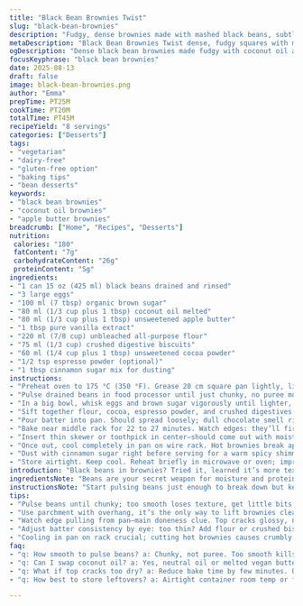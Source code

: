```yaml
---
title: "Black Bean Brownies Twist"
slug: "black-bean-brownies"
description: "Fudgy, dense brownies made with mashed black beans, subtle apple butter replacing compote for depth, and coconut oil swapping canola for a nutty undertone. Graham cracker crumbs swapped with crushed digestive biscuits for crunch variation. A dusting of cinnamon sugar replaces simple powdered sugar for a warming finish. Focus on visual cues—edges pulling away, the shiny crackly top. No dry spoon test here. Beware overmixing, it slams your brownies dense but cakey instead of chewy. A late addition: a pinch of espresso powder to awaken the cocoa. Expect a moist crumb, sweet with earthy hints. Makes eight modest servings. Takes about 45 minutes from start to finish, hands off during the bake, use your nose. Vegetarian, nut-free, dairy-free."
metaDescription: "Black Bean Brownies Twist dense, fudgy squares with mashed beans, coconut oil, and cinnamon sugar dusting. Moist crumb, chewy, 8 servings, vegetarian and dairy free."
ogDescription: "Dense black bean brownies made fudgy with coconut oil and cinnamon sugar dusting for warming contrast. Moist, chewy, and nut-free. Watch edges for doneness."
focusKeyphrase: "black bean brownies"
date: 2025-08-13
draft: false
image: black-bean-brownies.png
author: "Emma"
prepTime: PT25M
cookTime: PT20M
totalTime: PT45M
recipeYield: "8 servings"
categories: ["Desserts"]
tags:
- "vegetarian"
- "dairy-free"
- "gluten-free option"
- "baking tips"
- "bean desserts"
keywords:
- "black bean brownies"
- "coconut oil brownies"
- "apple butter brownies"
breadcrumb: ["Home", "Recipes", "Desserts"]
nutrition: 
 calories: "180"
 fatContent: "7g"
 carbohydrateContent: "26g"
 proteinContent: "5g"
ingredients:
- "1 can 15 oz (425 ml) black beans drained and rinsed"
- "3 large eggs"
- "100 ml (7 tbsp) organic brown sugar"
- "80 ml (1/3 cup plus 1 tbsp) coconut oil melted"
- "80 ml (1/3 cup plus 1 tbsp) unsweetened apple butter"
- "1 tbsp pure vanilla extract"
- "220 ml (7/8 cup) unbleached all-purpose flour"
- "75 ml (1/3 cup) crushed digestive biscuits"
- "60 ml (1/4 cup plus 1 tbsp) unsweetened cocoa powder"
- "1/2 tsp espresso powder (optional)"
- "1 tbsp cinnamon sugar mix for dusting"
instructions:
- "Preheat oven to 175 °C (350 °F). Grease 20 cm square pan lightly, line with parchment leaving overhang on two sides to lift brownies out easily later."
- "Pulse drained beans in food processor until just chunky, no puree monster here. Leftovers? They freeze well for future bowls or baking experiments."
- "In a big bowl, whisk eggs and brown sugar vigorously until lighter, grain still gritty but dissolving. Add bean mash, coconut oil, apple butter, and vanilla. Mix gently; no heavy beating or you’ll toughen gluten once you add flour."
- "Sift together flour, cocoa, espresso powder, and crushed digestives into egg-blob. Fold carefully until no flour streaks but still patchy. Clumps okay—means fudgy texture later."
- "Pour batter into pan. Should spread loosely; dull chocolate smell rides deliciously. Tap pan lightly to level but avoid bubbles forming on surface or you’ll get craters."
- "Bake near middle rack for 22 to 27 minutes. Watch edges: they’ll firm up, start pulling slightly away from pan walls, and top cracks glossy but not dry or crumbly."
- "Insert thin skewer or toothpick in center—should come out with moist crumbs clinging, not wet batter or dry clean. If too wet, little more time; too dry, reduce next bake by a few minutes."
- "Once out, cool completely in pan on wire rack. Hot brownies break apart. Use parchment sling to lift squares out; cut once cool for clean edges."
- "Dust with cinnamon sugar right before serving for a warm spicy shimmer. Extra: drizzle with thickened coconut cream or a dollop of vegan whipped topping if you want indulgence."
- "Store airtight. Keep cool. Reheat briefly in microwave or oven; improves gooiness but avoid overheating or they toughen."
introduction: "Black beans in brownies? Tried it, learned it’s more texture than flavor in these dense squares. The basic trick: not pureeing too much or you get a paste that drowns everything. I swapped the usual sugar and oil combo for coconut oil and brown sugar to lift flavor—beans are subtle but earthy, they hold moisture and keep it fudgy. Added a bit of espresso powder last minute one day and bam, cocoa woke up like it meant business. Apple butter instead of plain sauce gives a deeper apple note, less watery, more sticky sweet. Digestive biscuits instead of Graham crumbs for crunch variation; alters texture subtly but noticeably. Baking time is a guideline; watch for the telltale cracks, edges firming but center still wetish with crumbs sticking. Cool fully or risk your knife drying edges to powder. A sprinkle of cinnamon sugar finishes with a spicy contrast to bitter cocoa. Perfect for when you want dessert without dairy, nuts or guilt. Hands-on tips included. Experimented with flour variations, ratios, a few mistakes. I’ll save you time and mess."
ingredientsNote: "Beans are your secret weapon for moisture and protein; rinse well and drain thoroughly before mashing or you’ll get watery batter. Try different brands—some are creamier, others more grainy which alters texture. Coconut oil solidifies when cool, but melts quickly during mixing, so warm slightly but don’t overheat or it fries the eggs. Apple butter picks up the flavor and reduces need for extra sugar—unsweetened preferable. Digestive biscuits crushed give subtle crunch; if unavailable, rolled oats or even gluten-free cereal flakes make good substitutes but will change texture. Cocoa powder best fresh and unsweetened; natural or Dutch-processed both work but flavor shifts slightly. Espresso powder optional, but it sharpens cocoa notes, use a scant teaspoon. Vanilla’s important for aromatic lift. Brown sugar adds moisture over plain granulated but use what you have. Flour can be swapped 1:1 with gluten-free blend if careful; expect softer crumb. Don’t skimp on parchment—it’s the best hack to lift brownies cleanly out for cutting. Cinnamon sugar dusting not just a topping; adds warm contrast to bittersweet richness."
instructionsNote: "Start pulsing beans just enough to break down but keep small chunks; too smooth and you lose texture. When whisking eggs and sugar, aim for frothy but don’t overdo or foam collapses during mixing with bean mash. Folding dry ingredients gently keeps structure; enthusiastic stirring develops gluten, leads to cakey, dry results. Pay attention to batter consistency—it should be thick but spreadable, not runny or stiff. Baking times vary per oven; watch edges as first indicator, should feel firm to touch and slight gap from pan edge develops. Center should jiggle slightly when shaken but not wet. Insert toothpick carefully mid-center; scrape crumbs off to check doneness clues. Cooling in the pan is crucial; cutting hot brownies risks crumbly mess. Use parchment overhang as handles for easy lift. Dust sugar right before serving or it blends into surface. Store airtight—user experience says leftovers are actually better next day or reheated gently. Microwave in short bursts or use low oven to revive fudgy texture without drying out. Troubleshooting: batter too thin? Add flour or crushed biscuit, too thick? Add a splash more apple butter or oil next time. Burnt edges? Lower temperature or move pan slightly up in oven. Common mistake: skipping parchment causes sad stuck edges and wasted time scraping pan."
tips:
- "Pulse beans until chunky; too smooth loses texture, get little bits. Mix eggs and sugar until gritty but lighter, no foam. Fold dry into wet gently; overmix means cakey, dense brownie, not chewy."
- "Use parchment with overhang, it’s the only way to lift brownies cleanly later. Coconut oil melts fast, warm gently, never hot or eggs scramble. Apple butter instead of sauce adds sticky sweetness, cut sugar if subbing."
- "Watch edge pulling from pan—main doneness clue. Top cracks glossy, not dry or powdery. Insert skewer center, crumbs cling, not wet batter or bone dry. Adjust bake time accordingly. Oven temps vary a lot, trust visual cues."
- "Adjust batter consistency by eye: too thin? Add flour or crushed biscuit. Too thick? Splash more apple butter or oil. Digestive biscuits give crunch; sub oats or gf cereal for crunch, but texture shifts noticeably."
- "Cooling in pan on rack crucial; cutting hot brownies causes crumbly mess. Dust cinnamon sugar just before serving; doesn’t sink in, stays on surface for spicy snap. Store airtight cool; leftover flavor deepens next day."
faq:
- "q: How smooth to pulse beans? a: Chunky, not puree. Too smooth kills brownie texture. Bits give chew. Watch pulses closely, stop early. Some brands grainier—adjust timing."
- "q: Can I swap coconut oil? a: Yes, neutral oil or melted vegan butter. Avoid solid fats that bind tight. Coconut oil gives nutty undertone but not mandatory. Warm gently when mixing or eggs scramble."
- "q: What if top cracks too dry? a: Reduce bake time by few minutes. Overbaking dries edges and top. Oven temp likely high or pan too low rack. Watch edges firm, shiny crack is best cue."
- "q: How best to store leftovers? a: Airtight container room temp or fridge. Cold tightens texture; reheat briefly for gooey feel. Microwave short bursts or low oven works. Freeze for weeks, thaw slow."

---
```

